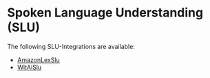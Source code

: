 # Spoken Language Understanding (SLU)

The following SLU-Integrations are available:

- [AmazonLexSlu](./lex-slu.md)
- [WitAiSlu](./witai-slu.md)

<!--[metadata]: {"description": "Voice analytics, databases, and more third-party integrations for building voice apps with Jovo",
"route": "slu" }-->
